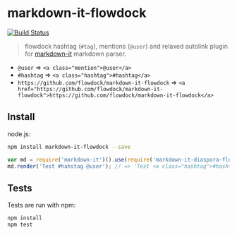 # markdown-it-flowdock

[![Build Status](https://travis-ci.org/flowdock/markdown-it-flowdock.svg)](https://travis-ci.org/flowdock/markdown-it-flowdock)

> flowdock hashtag (`#tag`), mentions (`@user`) and relaxed autolink plugin for [markdown-it](https://github.com/markdown-it/markdown-it) markdown parser.

* `@user` => `<a class="mention">@user</a>`
* `#hashtag` => `<a class="hashtag">#hashtag</a>`
* `https://github.com/flowdock/markdown-it-flowdock` => `<a href="https://github.com/flowdock/markdown-it-flowdock">https://github.com/flowdock/markdown-it-flowdock</a>`

## Install

node.js:

```bash
npm install markdown-it-flowdock --save
```

```js
var md = require('markdown-it')().use(require('markdown-it-diaspora-flowdock'));
md.render('Test #hahstag @user'); // => 'Test <a class="hashtag">#hashtag</a> <a class="mention">@user</a>'
```

## Tests

Tests are run with npm:

```bash
npm install
npm test
```
